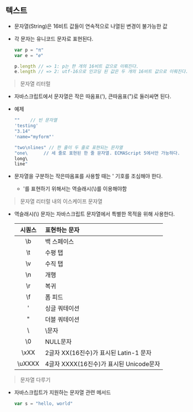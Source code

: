 ## 텍스트

- 문자열(String)은 16비트 값들이 연속적으로 나열된 변경이 불가능한 값

- 각 문자는 유니코드 문자로 표현된다.

  ```javascript
  var p = "π"
  var e = "𝑒"
  
  p.length // => 1: p는 한 개의 16비트 값으로 이뤄진다.
  e.length // => 2: utf-16으로 인코딩 된 값은 두 개의 16비트 값으로 이뤄진다.
  ```



> 문자열 리터럴

- 자바스크립트에서 문자열은 작은 따옴표('), 큰따옴표(")로 둘러싸면 된다.

- 예제

  ```javascript
  ""	// 빈 문자열
  'testing'
  "3.14"
  'name="myform"'
  
  "two\nlines" // 한 줄이 두 줄로 표현되는 문자열
  "one\		 // 세 줄로 표현된 한 줄 문자열. ECMAScript 5에서만 가능하다.
  long\
  line"
  ```

- 문자열을 구분하는 작은따옴표를 사용할 때는 ' 기호를 조심해야 한다.

  - '를 표현하기 위해서는 역슬래시(\\)를 이용해야함



> 문자열 리터럴 내의 이스케이프 문자열

- 역슬래시(\\) 문자는 자바스크립트 문자열에서 특별한 목적을 위해 사용한다.

  | 시퀀스 | 표현하는 문자                           |
  | :----: | :-------------------------------------- |
  |   \b   | 백 스페이스                             |
  |   \t   | 수평 탭                                 |
  |   \v   | 수직 탭                                 |
  |   \n   | 개행                                    |
  |   \r   | 복귀                                    |
  |   \f   | 폼 피드                                 |
  |   \'   | 싱글 쿼테이션                           |
  |   \"   | 더블 쿼테이션                           |
  |   \\   | \문자                                   |
  |   \0   | NULL문자                                |
  |  \xXX  | 2글자 XX(16진수)가 표시된 Latin-1 문자  |
  | \uXXXX | 4글자 XXXX(16진수)가 표시된 Unicode문자 |



> 문자열 다루기

- 자바스크립트가 지원하는 문자열 관련 메서드

  ```javascript
  var s = "hello, world"
  ```

  

